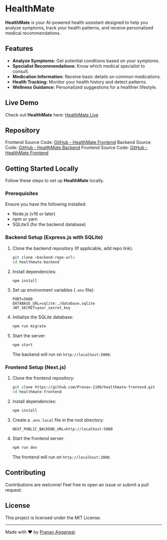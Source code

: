 # HealthMate

**HealthMate** is your AI-powered health assistant designed to help you analyze symptoms, track your health patterns, and receive personalized medical recommendations. 

## Features

- **Analyze Symptoms:** Get potential conditions based on your symptoms.
- **Specialist Recommendations:** Know which medical specialist to consult.
- **Medication Information:** Receive basic details on common medications.
- **Health Tracking:** Monitor your health history and detect patterns.
- **Wellness Guidance:** Personalized suggestions for a healthier lifestyle.

## Live Demo
Check out **HealthMate** here: [HealthMate Live](https://healthmate-frontend.vercel.app/auth/login)

## Repository
Frontend Source Code: [GitHub - HealthMate Frontend](https://github.com/Pranav-1100/healthmate-frontend)
Backend Source Code: [GitHub - HealthMate Backend](https://github.com/Pranav-1100/doctor-appointment)
Frontend Source Code: [GitHub - HealthMate Frontend](https://github.com/Pranav-1100/healthmate-frontend)

## Getting Started Locally

Follow these steps to set up **HealthMate** locally.

### Prerequisites
Ensure you have the following installed:
- Node.js (v16 or later)
- npm or yarn
- SQLite3 (for the backend database)

### Backend Setup (Express.js with SQLite)
1. Clone the backend repository (If applicable, add repo link).
   ```sh
   git clone <backend-repo-url>
   cd healthmate-backend
   ```
2. Install dependencies:
   ```sh
   npm install
   ```
3. Set up environment variables (`.env` file):
   ```env
   PORT=5000
   DATABASE_URL=sqlite:./database.sqlite
   JWT_SECRET=your_secret_key
   ```
4. Initialize the SQLite database:
   ```sh
   npm run migrate
   ```
5. Start the server:
   ```sh
   npm start
   ```
   The backend will run on `http://localhost:5000`.

### Frontend Setup (Next.js)
1. Clone the frontend repository:
   ```sh
   git clone https://github.com/Pranav-1100/healthmate-frontend.git
   cd healthmate-frontend
   ```
2. Install dependencies:
   ```sh
   npm install
   ```
3. Create a `.env.local` file in the root directory:
   ```env
   NEXT_PUBLIC_BACKEND_URL=http://localhost:5000
   ```
4. Start the frontend server:
   ```sh
   npm run dev
   ```
   The frontend will run on `http://localhost:3000`.

## Contributing
Contributions are welcome! Feel free to open an issue or submit a pull request.

## License
This project is licensed under the MIT License.

---
Made with ❤️ by [Pranav Aggarwal](https://github.com/Pranav-1100).

